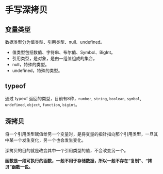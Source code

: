 # 手写深拷贝

## 变量类型

数据类型分为值类型、引用类型、null、undefined。

- 值类型包括数值、字符串、布尔值、Symbol、BigInt。
- 引用类型，是对象，是由一组值组成的集合。
- null，特殊的类型。
- undefined，特殊的类型。

## typeof

通过 typeof 返回的类型，目前有8种，`number`, `string`, `boolean`, `symbol`, `undefined`, `object`, `function`, `bigint`。

## 深拷贝

将一个引用类型赋值给另一个变量时，是将变量的指针指向那个引用类型，一旦其中某一个发生变化，另一个也会发生变化。

深拷贝的目的就是改变其中一个引用类型的值，不会改变另一个。

**函数是一段可执行的函数，一般不用于存储数据，所以一般不存在“复制”、“拷贝”函数一说。**
